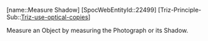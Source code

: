 ﻿---
type: TrizExample
aliases:
- Measure Shadow
license: CC BY-SA 4.0
copyright: https://github.com/SpocWeb
IsDeleted: false
IsReadOnly: false
Confidential: public
tags: 
- Triz/Principle/Example
---
[name::Measure Shadow]
[SpocWebEntityId::22499]
[Triz-Principle-Sub::[Triz-use-optical-copies](tech/Triz/Sub/Triz-use-optical-copies.md)]

Measure an Object by measuring the Photograph or its Shadow.
